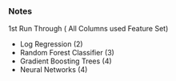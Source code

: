 ### Notes

1st Run Through ( All Columns used Feature Set)
* Log Regression (2)
* Random Forest Classifier (3)
* Gradient Boosting Trees (4)
* Neural Networks (4)
